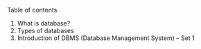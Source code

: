 Table of contents
1. What is database?
2. Types of databases
3. Introduction of DBMS (Database Management System) – Set 1

